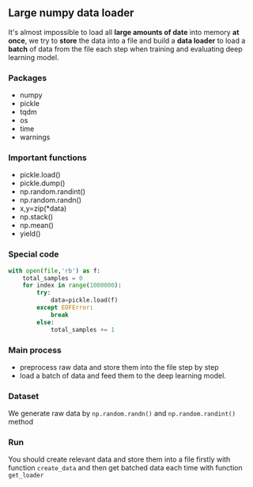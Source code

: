 ## Large numpy data loader
It's almost impossible to load all **large amounts of date** into memory **at once**, we try to **store** the data into a file and build a **data loader** to load a **batch** of data from the file each step when training and evaluating deep learning model.

### Packages
- numpy
- pickle
- tqdm
- os
- time
- warnings

### Important functions
- pickle.load()
- pickle.dump()
- np.random.randint()
- np.random.randn()
- x,y=zip(*data)
- np.stack()
- np.mean()
- yield()

### Special code
```python
with open(file,'rb') as f:
    total_samples = 0
    for index in range(1000000):
        try:
            data=pickle.load(f)
        except EOFError:
            break
        else:
            total_samples += 1
```

### Main process
- preprocess raw data and store them into the file step by step
- load a batch of data and feed them to the deep learning model.

### Dataset
We generate raw data by `np.random.randn()` and `np.random.randint()` method

### Run
You should create relevant data and store them into a file firstly with function `create_data` and then get batched data each time with function `get_loader`